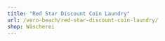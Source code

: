 ```yaml
---
title: "Red Star Discount Coin Laundry"
url: /vero-beach/red-star-discount-coin-laundry/
shop: Wäscherei
---
```

